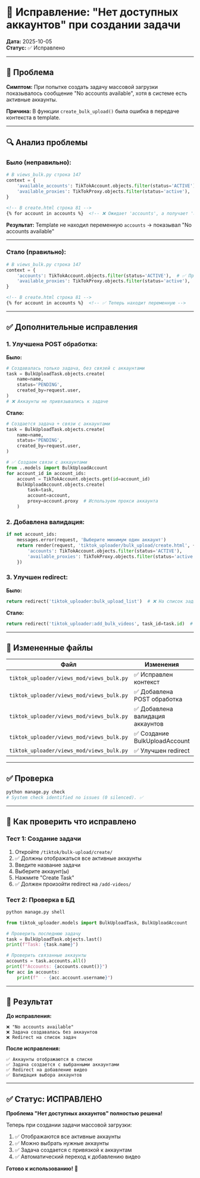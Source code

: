 # 🔧 Исправление: "Нет доступных аккаунтов" при создании задачи

**Дата:** 2025-10-05  
**Статус:** ✅ Исправлено

---

## 🐛 Проблема

**Симптом:** При попытке создать задачу массовой загрузки показывалось сообщение "No accounts available", хотя в системе есть активные аккаунты.

**Причина:** В функции `create_bulk_upload()` была ошибка в передаче контекста в template.

---

## 🔍 Анализ проблемы

### **Было (неправильно):**

```python
# В views_bulk.py строка 147
context = {
    'available_accounts': TikTokAccount.objects.filter(status='ACTIVE'),  # ❌ Неправильное имя
    'available_proxies': TikTokProxy.objects.filter(status='active'),
}
```

```html
<!-- В create.html строка 81 -->
{% for account in accounts %}  <!-- ❌ Ожидает 'accounts', а получает 'available_accounts' -->
```

**Результат:** Template не находил переменную `accounts` → показывал "No accounts available"

---

### **Стало (правильно):**

```python
# В views_bulk.py строка 147
context = {
    'accounts': TikTokAccount.objects.filter(status='ACTIVE'),  # ✅ Правильное имя
    'available_proxies': TikTokProxy.objects.filter(status='active'),
}
```

```html
<!-- В create.html строка 81 -->
{% for account in accounts %}  <!-- ✅ Теперь находит переменную -->
```

---

## ✅ Дополнительные исправления

### **1. Улучшена POST обработка:**

**Было:**
```python
# Создавалась только задача, без связей с аккаунтами
task = BulkUploadTask.objects.create(
    name=name,
    status='PENDING',
    created_by=request.user,
)
# ❌ Аккаунты не привязывались к задаче
```

**Стало:**
```python
# Создается задача + связи с аккаунтами
task = BulkUploadTask.objects.create(
    name=name,
    status='PENDING',
    created_by=request.user,
)

# ✅ Создаем связи с аккаунтами
from ..models import BulkUploadAccount
for account_id in account_ids:
    account = TikTokAccount.objects.get(id=account_id)
    BulkUploadAccount.objects.create(
        task=task,
        account=account,
        proxy=account.proxy  # Используем прокси аккаунта
    )
```

### **2. Добавлена валидация:**

```python
if not account_ids:
    messages.error(request, 'Выберите минимум один аккаунт')
    return render(request, 'tiktok_uploader/bulk_upload/create.html', {
        'accounts': TikTokAccount.objects.filter(status='ACTIVE'),
        'available_proxies': TikTokProxy.objects.filter(status='active'),
    })
```

### **3. Улучшен redirect:**

**Было:**
```python
return redirect('tiktok_uploader:bulk_upload_list')  # ❌ На список задач
```

**Стало:**
```python
return redirect('tiktok_uploader:add_bulk_videos', task_id=task.id)  # ✅ На добавление видео
```

---

## 📁 Измененные файлы

| Файл | Изменения | Строки |
|------|-----------|--------|
| `tiktok_uploader/views_mod/views_bulk.py` | ✅ Исправлен контекст | 147 |
| `tiktok_uploader/views_mod/views_bulk.py` | ✅ Добавлена POST обработка | 124-164 |
| `tiktok_uploader/views_mod/views_bulk.py` | ✅ Добавлена валидация аккаунтов | 135-140 |
| `tiktok_uploader/views_mod/views_bulk.py` | ✅ Создание BulkUploadAccount | 150-158 |
| `tiktok_uploader/views_mod/views_bulk.py` | ✅ Улучшен redirect | 161 |

---

## ✅ Проверка

```bash
python manage.py check
# System check identified no issues (0 silenced). ✅
```

---

## 🧪 Как проверить что исправлено

### **Тест 1: Создание задачи**

1. Откройте `/tiktok/bulk-upload/create/`
2. ✅ Должны отображаться все активные аккаунты
3. Введите название задачи
4. Выберите аккаунт(ы)
5. Нажмите "Create Task"
6. ✅ Должен произойти redirect на `/add-videos/`

### **Тест 2: Проверка в БД**

```python
python manage.py shell
```

```python
from tiktok_uploader.models import BulkUploadTask, BulkUploadAccount

# Проверить последнюю задачу
task = BulkUploadTask.objects.last()
print(f"Task: {task.name}")

# Проверить связанные аккаунты
accounts = task.accounts.all()
print(f"Accounts: {accounts.count()}")
for acc in accounts:
    print(f"  - {acc.account.username}")
```

---

## 🎯 Результат

**До исправления:**
```
❌ "No accounts available"
❌ Задача создавалась без аккаунтов
❌ Redirect на список задач
```

**После исправления:**
```
✅ Аккаунты отображаются в списке
✅ Задача создается с выбранными аккаунтами
✅ Redirect на добавление видео
✅ Валидация выбора аккаунтов
```

---

## ✅ Статус: ИСПРАВЛЕНО

**Проблема "Нет доступных аккаунтов" полностью решена!**

Теперь при создании задачи массовой загрузки:
1. ✅ Отображаются все активные аккаунты
2. ✅ Можно выбрать нужные аккаунты
3. ✅ Задача создается с привязкой к аккаунтам
4. ✅ Автоматический переход к добавлению видео

**Готово к использованию!** 🚀

